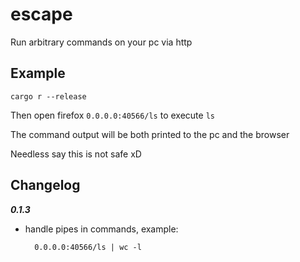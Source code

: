 # escape

Run arbitrary commands on your pc via http

## Example 

`cargo r --release`

Then open firefox `0.0.0.0:40566/ls` to execute `ls`

The command output will be both printed to the pc and the browser

Needless say this is not safe xD

## Changelog

***0.1.3***

- handle pipes in commands, example:

		0.0.0.0:40566/ls | wc -l